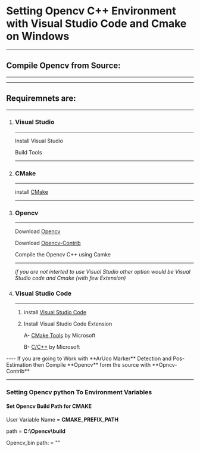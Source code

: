 # Setting Opencv C++ Environment with Visual Studio Code and Cmake on Windows 
---
## Compile Opencv from Source:
----
---
## **Requiremnets are:**
 
---

<ol>

<li><h3> <b>Visual Studio</b></h3></li>

---
Install Visual Studio

Build Tools

---
<li><h3> <b>CMake</b></h3></li>

---

 install <a href="https://cmake.org/download/">CMake</a>

---
<li><h3> <b>Opencv</b></h3></li>

___

Download <a href="https://opencv.org/releases/" target="_blank">Opencv</a>

Download <a href="https://github.com/opencv/opencv_contrib">Opencv-Contrib</a>

Compile the Opencv C++ using Camke

---

*if you are not interted to use Visual Studio other option would be Visual Studio code and Cmake (with few Extension)*


<li><h3> <b>Visual Studio Code</b></h3></li>

---
1. install <a href="https://code.visualstudio.com/download">Visual Studio Code </a>
    
2. Install Visual Studio Code Extension

    A- <a href="https://github.com/microsoft/vscode-cmake-tools" > CMake Tools</a> by Microsoft

    B- <a href="https://github.com/microsoft/vscode-cpptools"> C/C++</a> by Microsoft


</ol>
----
If you are going to Work with **ArUco Marker** Detection and Pos-Estimation then Compile **Opencv** form the source with **Opncv-Contrib**  

---
### Setting Opencv python To Environment Variables

####  Set Opencv Build Path for CMAKE 


User Variable Name = **CMAKE_PREFIX_PATH**

path = **C:\Opencv\build**

Opencv_bin path: = ""


    